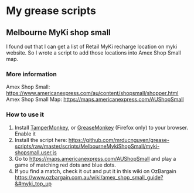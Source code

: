 # My grease scripts

## Melbourne MyKi shop small
I found out that I can get a list of Retail MyKi recharge location on myki website. So I wrote a script to add those locations into Amex Shop Small map.

### More information
Amex Shop Small: https://www.americanexpress.com/au/content/shopsmall/shopper.html
Amex Shop Small Map: https://maps.americanexpress.com/AUShopSmall

### How to use it
1. Install [TamperMonkey](http://tampermonkey.net/), or [GreaseMonkey](http://www.greasespot.net/) (Firefox only) to your browser. Enable it
2. Install the script here: <https://github.com/mrducnguyen/grease-scripts/raw/master/scripts/MelbourneMykiShopSmall/myki-shopsmall.user.js>
3. Go to https://maps.americanexpress.com/AUShopSmall and play a game of matching red dots and blue dots.
4. If you find a match, check it out and put it in this wiki on OzBargain <https://www.ozbargain.com.au/wiki/amex_shop_small_guide?&#myki_top_up>